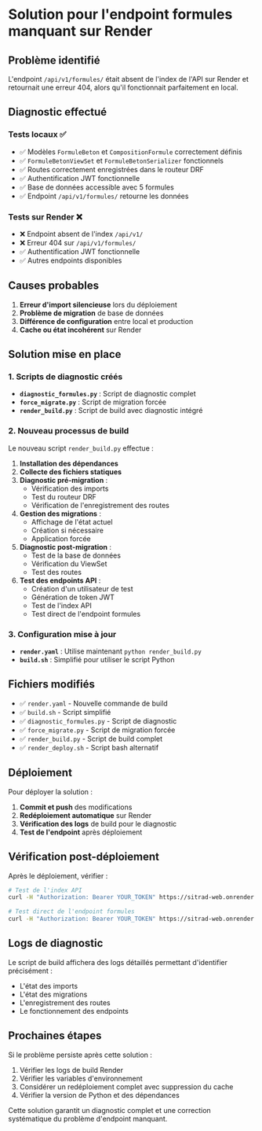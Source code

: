# Solution pour l'endpoint formules manquant sur Render

## Problème identifié

L'endpoint `/api/v1/formules/` était absent de l'index de l'API sur Render et retournait une erreur 404, alors qu'il fonctionnait parfaitement en local.

## Diagnostic effectué

### Tests locaux ✅
- ✅ Modèles `FormuleBeton` et `CompositionFormule` correctement définis
- ✅ `FormuleBetonViewSet` et `FormuleBetonSerializer` fonctionnels
- ✅ Routes correctement enregistrées dans le routeur DRF
- ✅ Authentification JWT fonctionnelle
- ✅ Base de données accessible avec 5 formules
- ✅ Endpoint `/api/v1/formules/` retourne les données

### Tests sur Render ❌
- ❌ Endpoint absent de l'index `/api/v1/`
- ❌ Erreur 404 sur `/api/v1/formules/`
- ✅ Authentification JWT fonctionnelle
- ✅ Autres endpoints disponibles

## Causes probables

1. **Erreur d'import silencieuse** lors du déploiement
2. **Problème de migration** de base de données
3. **Différence de configuration** entre local et production
4. **Cache ou état incohérent** sur Render

## Solution mise en place

### 1. Scripts de diagnostic créés

- **`diagnostic_formules.py`** : Script de diagnostic complet
- **`force_migrate.py`** : Script de migration forcée
- **`render_build.py`** : Script de build avec diagnostic intégré

### 2. Nouveau processus de build

Le nouveau script `render_build.py` effectue :

1. **Installation des dépendances**
2. **Collecte des fichiers statiques**
3. **Diagnostic pré-migration** :
   - Vérification des imports
   - Test du routeur DRF
   - Vérification de l'enregistrement des routes
4. **Gestion des migrations** :
   - Affichage de l'état actuel
   - Création si nécessaire
   - Application forcée
5. **Diagnostic post-migration** :
   - Test de la base de données
   - Vérification du ViewSet
   - Test des routes
6. **Test des endpoints API** :
   - Création d'un utilisateur de test
   - Génération de token JWT
   - Test de l'index API
   - Test direct de l'endpoint formules

### 3. Configuration mise à jour

- **`render.yaml`** : Utilise maintenant `python render_build.py`
- **`build.sh`** : Simplifié pour utiliser le script Python

## Fichiers modifiés

- ✅ `render.yaml` - Nouvelle commande de build
- ✅ `build.sh` - Script simplifié
- ✅ `diagnostic_formules.py` - Script de diagnostic
- ✅ `force_migrate.py` - Script de migration forcée
- ✅ `render_build.py` - Script de build complet
- ✅ `render_deploy.sh` - Script bash alternatif

## Déploiement

Pour déployer la solution :

1. **Commit et push** des modifications
2. **Redéploiement automatique** sur Render
3. **Vérification des logs** de build pour le diagnostic
4. **Test de l'endpoint** après déploiement

## Vérification post-déploiement

Après le déploiement, vérifier :

```bash
# Test de l'index API
curl -H "Authorization: Bearer YOUR_TOKEN" https://sitrad-web.onrender.com/api/v1/

# Test direct de l'endpoint formules
curl -H "Authorization: Bearer YOUR_TOKEN" https://sitrad-web.onrender.com/api/v1/formules/
```

## Logs de diagnostic

Le script de build affichera des logs détaillés permettant d'identifier précisément :
- L'état des imports
- L'état des migrations
- L'enregistrement des routes
- Le fonctionnement des endpoints

## Prochaines étapes

Si le problème persiste après cette solution :

1. Vérifier les logs de build Render
2. Vérifier les variables d'environnement
3. Considérer un redéploiement complet avec suppression du cache
4. Vérifier la version de Python et des dépendances

Cette solution garantit un diagnostic complet et une correction systématique du problème d'endpoint manquant.